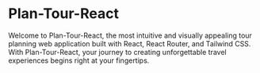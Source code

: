 # Plan-Tour-React
Welcome to  Plan-Tour-React, the most intuitive and visually appealing tour planning
web application built with React, React Router, and Tailwind CSS. With  Plan-Tour-React, 
your journey to creating unforgettable travel experiences begins right at your fingertips.
